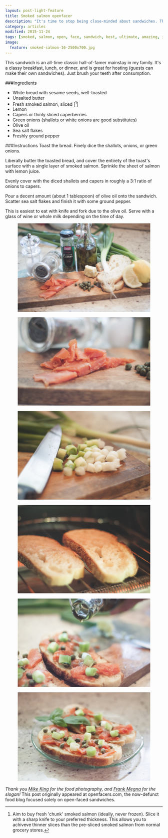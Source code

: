 ```yaml
---
layout: post-light-feature
title: Smoked salmon openfacer
description: "It's time to stop being close-minded about sandwiches. This is the best."
category: articles
modified: 2015-11-24
tags: [smoked, salmon, open, face, sandwich, best, ultimate, amazing, incredible, awe, inspiring, feed, feeding, food]
image:
  feature: smoked-salmon-16-2500x700.jpg
---
```


This sandwich is an all-time classic hall-of-famer mainstay in my family. It's a classy breakfast, lunch, or dinner, and is great for hosting (guests can make their own sandwiches). Just brush your teeth after consumption.

###Ingredients

* White bread with sesame seeds, well-toasted
* Unsalted butter
* Fresh smoked salmon, sliced [[^1]]
* Lemon
* Capers or thinly sliced caperberries
* Green onions (shallots or white onions are good substitutes)
* Olive oil
* Sea salt flakes
* Freshly ground pepper

###Instructions
Toast the bread. Finely dice the shallots, onions, or green onions.

Liberally butter the toasted bread, and cover the entirety of the toast's surface with a single layer of smoked salmon. Sprinkle the sheet of salmon with lemon juice.

Evenly cover with the diced shallots and capers in roughly a 3:1 ratio of onions to capers.

Pour a decent amount (about 1 tablespoon) of olive oil onto the sandwich. Scatter sea salt flakes and finish it with some ground pepper.

This is easiest to eat with knife and fork due to the olive oil. Serve with a glass of wine or whole milk depending on the time of day.

[^1]: Aim to buy fresh 'chunk' smoked salmon (ideally, never frozen). Slice it with a sharp knife to your preferred thickness. This allows you to achiveve thinner slices than the pre-sliced smoked salmon from normal grocery stores.

<figure>
	<img src="/images/smoked-salmon-9.jpg"></a>
</figure>

<figure>
	<img src="/images/smoked-salmon-1.jpg"></a>
</figure>

<figure>
	<img src="/images/smoked-salmon-7.jpg"></a>
</figure>

<figure>
	<img src="/images/smoked-salmon-8.jpg"></a>
</figure>

<figure>
	<img src="/images/smoked-salmon-15.jpg"></a>
</figure>

<figure>
	<img src="/images/smoked-salmon-16.jpg"></a>
</figure>

*Thank you [Mike King](http://michaelelliotking.com/) for the food photography, and [Frank Megna](http://cargocollective.com/frankmegna) for the slogan!* This post originally appeared at openfacers.com, the now-defunct food blog focused solely on open-faced sandwiches.




